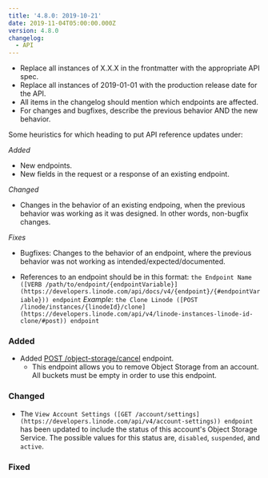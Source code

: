 ```yaml
---
title: '4.8.0: 2019-10-21'
date: 2019-11-04T05:00:00.000Z
version: 4.8.0
changelog:
  - API
---
```

<!-- API changelog requirements - delete this before merging -->

* Replace all instances of X.X.X in the frontmatter with the appropriate API spec.
* Replace all instances of 2019-01-01 with the production release date for the API.
* All items in the changelog should mention which endpoints are affected.
* For changes and bugfixes, describe the previous behavior AND the new behavior.

<!-- Where to put things - delete this before merging -->

Some heuristics for which heading to put API reference updates under:

_Added_

* New endpoints.
* New fields in the request or a response of an existing endpoint.

_Changed_

* Changes in the behavior of an existing endpoing, when the previous behavior was working as it was designed. In other words, non-bugfix changes.

_Fixes_

* Bugfixes: Changes to the behavior of an endpoint, where the previous behavior was not working as intended/expected/documented.

<!-- Sample syntax - delete this before merging -->

* References to an endpoint should be in this format: `the Endpoint Name ([VERB /path/to/endpoint/{endpointVariable}](https://developers.linode.com/api/docs/v4/{endpoint}/{#endpointVariable})) endpoint` _Example_: `the Clone Linode ([POST /linode/instances/{linodeId}/clone](https://developers.linode.com/api/v4/linode-instances-linode-id-clone/#post)) endpoint`

<!-- Fill these sections out: -->

### Added

* Added [POST /object-storage/cancel](https://developers.linode.com/api/v4beta/object-storage-cancel/#post) endpoint.
  * This endpoint allows you to remove Object Storage from an account. All buckets must be empty in order to use this endpoint.

### Changed

* The `View Account Settings ([GET /account/settings](https://developers.linode.com/api/v4/account-settings)) endpoint` has been updated to include the status of this account's Object Storage Service. The possible values for this status are, `disabled`, `suspended`, and `active`.

### Fixed
